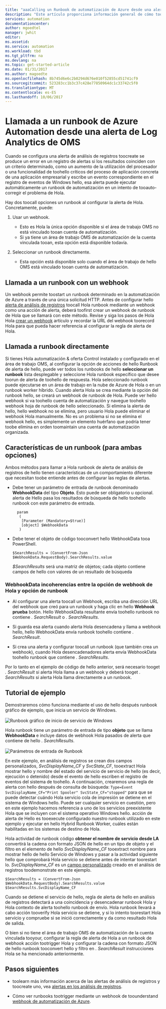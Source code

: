 ```yaml
---
title: "aaaCalling un Runbook de automatización de Azure desde una alerta de análisis de registro | Documentos de Microsoft"
description: "Este artículo proporciona información general de cómo tooinvoke un runbook de automatización de una alerta de análisis de registros de OMS de Microsoft."
services: automation
documentationcenter: 
author: mgoedtel
manager: jwhit
editor: 
ms.assetid: 
ms.service: automation
ms.workload: tbd
ms.tgt_pltfrm: na
ms.devlang: na
ms.topic: get-started-article
ms.date: 01/31/2017
ms.author: magoedte
ms.openlocfilehash: 8b745d6e6c2b0294d676e010f52855cd51741cf9
ms.sourcegitcommit: 523283cc1b3c37c428e77850964dc1c33742c5f0
ms.translationtype: MT
ms.contentlocale: es-ES
ms.lasthandoff: 10/06/2017
---
```

# <a name="calling-an-azure-automation-runbook-from-an-oms-log-analytics-alert"></a>Llamada a un runbook de Azure Automation desde una alerta de Log Analytics de OMS

Cuando se configura una alerta de análisis de registros toocreate se produce un error en un registro de alertas si los resultados coinciden con un criterio determinado, como un aumento de la utilización del procesador o una funcionalidad de toohello críticos del proceso de aplicación concreta de una aplicación empresarial y escribe un evento correspondiente en el registro de eventos de Windows hello, esa alerta puede ejecutar automáticamente un runbook de automatización en un intento de tooauto-corregir el problema de Hola.  

Hay dos toocall opciones un runbook al configurar la alerta de Hola.  Concretamente, puede:

1. Usar un webhook.
   * Esto es Hola la única opción disponible si el área de trabajo OMS no está vinculado tooan cuenta de automatización.
   * Si ya tiene un área de trabajo OMS de automatización de la cuenta vinculada tooan, esta opción está disponible todavía.  

2. Seleccionar un runbook directamente.
   * Esta opción está disponible solo cuando el área de trabajo de hello OMS está vinculado tooan cuenta de automatización.  

## <a name="calling-a-runbook-using-a-webhook"></a>Llamada a un runbook con un webhook

Un webhook permite toostart un runbook determinado en la automatización de Azure a través de una única solicitud HTTP.  Antes de configurar hello [alerta de análisis de registros](../log-analytics/log-analytics-alerts.md#alert-rules) toocall Hola runbook mediante un webhook como una acción de alerta, deberá toofirst crear un webhook de runbook de Hola que se llamará con este método.  Revise y siga los pasos de Hola Hola [crear un webhook](automation-webhooks.md#creating-a-webhook) artículo y recordar la URL del webhook toorecord Hola para que pueda hacer referencia al configurar la regla de alerta de Hola.   

## <a name="calling-a-runbook-directly"></a>Llamada a runbook directamente

Si tienes Hola automatización & oferta Control instalado y configurado en el área de trabajo OMS, al configurar la opción de acciones de hello Runbook de alerta de hello, puede ver todos los runbooks de hello **seleccionar un runbook** lista desplegable y seleccione Hola runbook específico que desee toorun de alerta de toohello de respuesta.  Hola seleccionado runbook puede ejecutarse en un área de trabajo en la nube de Azure de Hola o en un runbook worker híbrido.  Cuando alerta Hola se crea mediante la opción del runbook hello, se creará un webhook de runbook de Hola.  Puede ver hello webhook si va toohello cuenta de automatización y navegue toohello webhook hoja de runbook de hello seleccionado.  Si elimina la alerta de hello, hello webhook no se elimina, pero usuario Hola puede eliminar el webhook Hola manualmente.  No es un problema si no se elimina el webhook hello, es simplemente un elemento huérfano que podría tener toobe elimina en orden toomaintain una cuenta de automatización organizada.  

## <a name="characteristics-of-a-runbook-for-both-options"></a>Características de un runbook (para ambas opciones)

Ambos métodos para llamar a Hola runbook de alerta de análisis de registros de hello tienen características de un comportamiento diferente que necesitan toobe entiende antes de configurar las reglas de alertas.  

* Debe tener un parámetro de entrada de runbook denominado **WebhookData** del tipo **Objeto**.  Esto puede ser obligatorio u opcional.  alerta de Hello pasa los resultados de búsqueda de hello toohello runbook con este parámetro de entrada.

        param  
         (  
          [Parameter (Mandatory=$true)]  
          [object] $WebhookData  
         )

*  Debe tener el objeto de código tooconvert hello WebhookData tooa PowerShell.

    `$SearchResults = (ConvertFrom-Json $WebhookData.RequestBody).SearchResults.value`

    *$SearchResults* será una matriz de objetos; cada objeto contiene campos de hello con valores de un resultado de búsqueda

### <a name="webhookdata-inconsistencies-between-hello-webhook-option-and-runbook-option"></a>WebhookData incoherencias entre la opción de webhook de Hola y opción de runbook

* Al configurar una alerta toocall un Webhook, escriba una dirección URL del webhook que creó para un runbook y haga clic en hello **Webhook prueba** botón.  Hello WebhookData resultante envía toohello runbook no contiene *. SearchResult* o *. SearchResults*.

*  Si guarda esa alerta cuando alerta Hola desencadena y llama a webhook hello, hello WebhookData envía runbook toohello contiene *. SearchResult*.
* Si crea una alerta y configurar toocall un runbook (que también crea un webhook), cuando Hola desencadenadores alerta envía WebhookData toohello runbook que contiene *. SearchResults*.

Por lo tanto en el ejemplo de código de hello anterior, será necesario tooget *. SearchResult* si alerta Hola llama a un webhook y deberá tooget *. SearchResults* si alerta Hola llama directamente a un runbook.

## <a name="example-walkthrough"></a>Tutorial de ejemplo

Demostraremos cómo funciona mediante el uso de hello después runbook gráfico de ejemplo, que inicia un servicio de Windows.<br><br> ![Runbook gráfico de inicio de servicio de Windows](media/automation-invoke-runbook-from-omsla-alert/automation-runbook-restartservice.png)<br>

Hola runbook tiene un parámetro de entrada de tipo **objeto** que se llama **WebhookData** e incluye datos de webhook Hola pasados de alerta que contiene de hello *. SearchResults*.<br><br> ![Parámetros de entrada de Runbook](media/automation-invoke-runbook-from-omsla-alert/automation-runbook-restartservice-inputparameter.png)<br>

En este ejemplo, en análisis de registros se crean dos campos personalizados, *SvcDisplayName_CF* y *SvcState_CF*, tooextract Hola mostrar hello y nombre del estado del servicio de servicio de hello (es decir, ejecución o detenido) desde el evento de hello escriben el registro de eventos del sistema de toohello.  A continuación, crearemos una regla de alerta con hello después de consulta de búsqueda: `Type=Event SvcDisplayName_CF="Print Spooler" SvcState_CF="stopped"` para que se puede detectar cuándo Hola servicio cola de impresión se detiene en el sistema de Windows hello.  Puede ser cualquier servicio en cuestión, pero en este ejemplo hacemos referencia a uno de los servicios preexistente Hola que se incluyen con el sistema operativo Windows hello.  acción de alerta de Hello es tooexecute configurado nuestro runbook utilizado en este ejemplo y ejecutar en hello Hybrid Runbook Worker, cuáles están habilitadas en los sistemas de destino de Hola.   

Hola actividad de runbook código **obtener el nombre de servicio desde LA** convertirá la cadena con formato JSON de hello en un tipo de objeto y el filtro en el elemento de hello *SvcDisplayName_CF* tooextract nombre para mostrar hello de hello Servicio de Windows y pasar a la actividad siguiente hello que comprobará Hola servicio se detiene antes de intentar toorestart lo.  *SvcDisplayName_CF* es un [campo personalizado](../log-analytics/log-analytics-custom-fields.md) creado en el análisis de registros toodemonstrate en este ejemplo.

    $SearchResults = (ConvertFrom-Json $WebhookData.RequestBody).SearchResults.value
    $SearchResults.SvcDisplayName_CF  

Cuando se detiene el servicio de hello, regla de alerta de hello en análisis de registros detectará a una coincidencia y desencadenar runbook Hola y Hola contexto de alerta toohello runbook de envío. Hola runbook llevará a cabo acción tooverify Hola servicio se detiene, y si lo intento toorestart Hola servicio y compruebe si se inició correctamente y da como resultado Hola de salida.     

O bien si no tiene el área de trabajo OMS de automatización de la cuenta vinculada tooyour, configurar la regla de alerta de Hola a un runbook de webhook acción tootrigger Hola y configurar la cadena con formato JSON de hello runbook tooconvert hello y filtro en *. SearchResult* instrucciones Hola se ha mencionado anteriormente.    

## <a name="next-steps"></a>Pasos siguientes

* toolearn más información acerca de las alertas de análisis de registros y toocreate uno, vea [alertas en los análisis de registros](../log-analytics/log-analytics-alerts.md).

* Cómo ver runbooks tootrigger mediante un webhook de toounderstand [webhook de automatización de Azure](automation-webhooks.md).
